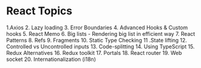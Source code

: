 # React Topics

1.Axios
2. Lazy loading
3. Error Boundaries
4. Advanced Hooks & Custom hooks
5. React Memo
6. Big lists - Rendering big list in efficient way
7. React Patterns
8. Refs
9. Fragments
10. Static Type Checking
11 .State lifting
12. Controlled vs Uncontrolled inputs
13. Code-splitting
14. Using TypeScript
15. Redux Alternatives
16. Redux toolkit
17. Portals
18. React router
19. Web socket
20. Internationalization (i18n)


